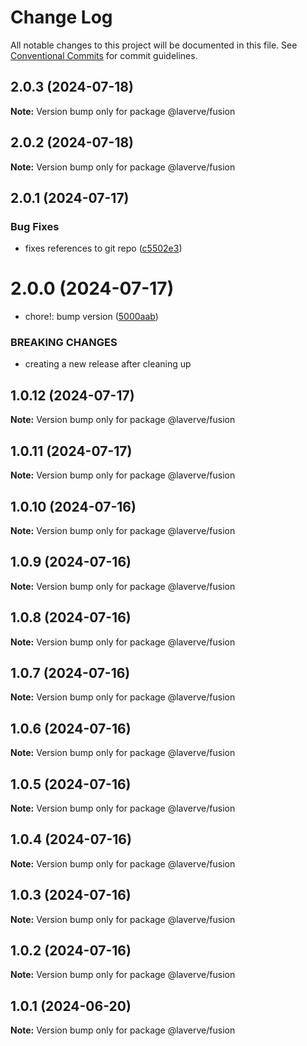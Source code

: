 # Change Log

All notable changes to this project will be documented in this file.
See [Conventional Commits](https://conventionalcommits.org) for commit guidelines.

## 2.0.3 (2024-07-18)

**Note:** Version bump only for package @laverve/fusion

## 2.0.2 (2024-07-18)

**Note:** Version bump only for package @laverve/fusion

## 2.0.1 (2024-07-17)

### Bug Fixes

-   fixes references to git repo ([c5502e3](https://github.com/laverve/fusion/commit/c5502e39d80f40db83e3d9a49b1bfb1ba1984fc1))

# 2.0.0 (2024-07-17)

-   chore!: bump version ([5000aab](https://github.com/laverve/games/commit/5000aaba0487d91b51c023333dd07637167cc221))

### BREAKING CHANGES

-   creating a new release after cleaning up

## 1.0.12 (2024-07-17)

**Note:** Version bump only for package @laverve/fusion

## 1.0.11 (2024-07-17)

**Note:** Version bump only for package @laverve/fusion

## 1.0.10 (2024-07-16)

**Note:** Version bump only for package @laverve/fusion

## 1.0.9 (2024-07-16)

**Note:** Version bump only for package @laverve/fusion

## 1.0.8 (2024-07-16)

**Note:** Version bump only for package @laverve/fusion

## 1.0.7 (2024-07-16)

**Note:** Version bump only for package @laverve/fusion

## 1.0.6 (2024-07-16)

**Note:** Version bump only for package @laverve/fusion

## 1.0.5 (2024-07-16)

**Note:** Version bump only for package @laverve/fusion

## 1.0.4 (2024-07-16)

**Note:** Version bump only for package @laverve/fusion

## 1.0.3 (2024-07-16)

**Note:** Version bump only for package @laverve/fusion

## 1.0.2 (2024-07-16)

**Note:** Version bump only for package @laverve/fusion

## 1.0.1 (2024-06-20)

**Note:** Version bump only for package @laverve/fusion
